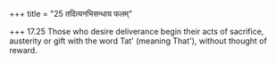 +++
title = "25 तदित्यनभिसन्धाय फलम्"

+++
17.25 Those who desire deliverance begin their acts of sacrifice,
austerity or gift with the word Tat' (meaning That'), without thought of
reward.
